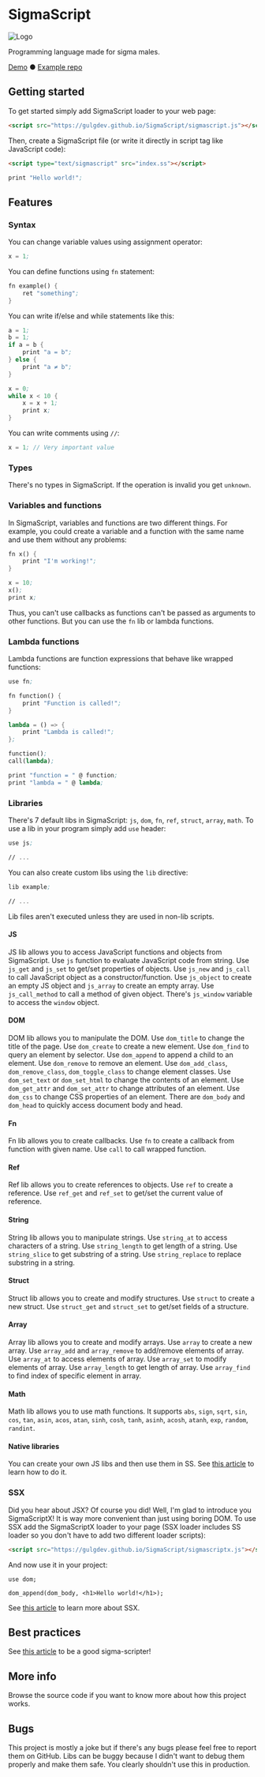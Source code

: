 # SigmaScript
![Logo](demo/logo.png)

Programming language made for sigma males.

[Demo](https://gulgdev.github.io/SigmaScript/demo) ● [Example repo](https://github.com/GulgDev/SigmaScriptExample)

## Getting started
To get started simply add SigmaScript loader to your web page:
```html
<script src="https://gulgdev.github.io/SigmaScript/sigmascript.js"></script>
```
Then, create a SigmaScript file (or write it directly in script tag like JavaScript code):
```html
<script type="text/sigmascript" src="index.ss"></script>
```
```ss
print "Hello world!";
```

## Features
### Syntax
You can change variable values using assignment operator:
```ss
x = 1;
```
You can define functions using `fn` statement:
```ss
fn example() {
    ret "something";
}
```
You can write if/else and while statements like this:
```ss
a = 1;
b = 1;
if a = b {
    print "a = b";
} else {
    print "a ≠ b";
}

x = 0;
while x < 10 {
    x = x + 1;
    print x;
}
```
You can write comments using `//`:
```ss
x = 1; // Very important value
```

### Types
There's no types in SigmaScript. If the operation is invalid you get `unknown`.

### Variables and functions
In SigmaScript, variables and functions are two different things. For example, you could create a variable and a function with the same name and use them without any problems:
```ss
fn x() {
    print "I'm working!";
}

x = 10;
x();
print x;
```
Thus, you can't use callbacks as functions can't be passed as arguments to other functions. But you can use the `fn` lib or lambda functions.

### Lambda functions
Lambda functions are function expressions that behave like wrapped functions:
```ss
use fn;

fn function() {
    print "Function is called!";
}

lambda = () => {
    print "Lambda is called!";
};

function();
call(lambda);

print "function = " @ function;
print "lambda = " @ lambda;
```

### Libraries
There's 7 default libs in SigmaScript: `js`, `dom`, `fn`, `ref`, `struct`, `array`, `math`. To use a lib in your program simply add `use` header:
```ss
use js;

// ...
```
You can also create custom libs using the `lib` directive:
```ss
lib example;

// ...
```
Lib files aren't executed unless they are used in non-lib scripts.

#### JS
JS lib allows you to access JavaScript functions and objects from SigmaScript. Use `js` function to evaluate JavaScript code from string. Use `js_get` and `js_set` to get/set properties of objects. Use `js_new` and `js_call` to call JavaScript object as a constructor/function. Use `js_object` to create an empty JS object and `js_array` to create an empty array. Use `js_call_method` to call a method of given object. There's `js_window` variable to access the `window` object.

#### DOM
DOM lib allows you to manipulate the DOM. Use `dom_title` to change the title of the page. Use `dom_create` to create a new element. Use `dom_find` to query an element by selector. Use `dom_append` to append a child to an element. Use `dom_remove` to remove an element. Use `dom_add_class`, `dom_remove_class`, `dom_toggle_class` to change element classes. Use `dom_set_text` or `dom_set_html` to change the contents of an element. Use `dom_get_attr` and `dom_set_attr` to change attributes of an element. Use `dom_css` to change CSS properties of an element. There are `dom_body` and `dom_head` to quickly access document body and head.

#### Fn
Fn lib allows you to create callbacks. Use `fn` to create a callback from function with given name. Use `call` to call wrapped function.

#### Ref
Ref lib allows you to create references to objects. Use `ref` to create a reference. Use `ref_get` and `ref_set` to get/set the current value of reference.

#### String
String lib allows you to manipulate strings. Use `string_at` to access characters of a string. Use `string_length` to get length of a string. Use `string_slice` to get substring of a string. Use `string_replace` to replace substring in a string.

#### Struct
Struct lib allows you to create and modify structures. Use `struct` to create a new struct. Use `struct_get` and `struct_set` to get/set fields of a structure.

#### Array
Array lib allows you to create and modify arrays. Use `array` to create a new array. Use `array_add` and `array_remove` to add/remove elements of array. Use `array_at` to access elements of array. Use `array_set` to modify elements of array. Use `array_length` to get length of array. Use `array_find` to find index of specific element in array.

#### Math
Math lib allows you to use math functions. It supports `abs`, `sign`, `sqrt`, `sin`, `cos`, `tan`, `asin`, `acos`, `atan`, `sinh`, `cosh`, `tanh`, `asinh`, `acosh`, `atanh`, `exp`, `random`, `randint`.

#### Native libraries
You can create your own JS libs and then use them in SS. See [this article](native-libs.md) to learn how to do it.

### SSX
Did you hear about JSX? Of course you did! Well, I'm glad to introduce you SigmaScriptX! It is way more convenient than just using boring DOM. To use SSX add the SigmaScriptX loader to your page (SSX loader includes SS loader so you don't have to add two different loader scripts):
```html
<script src="https://gulgdev.github.io/SigmaScript/sigmascriptx.js"></script>
```
And now use it in your project:
```ssx
use dom;

dom_append(dom_body, <h1>Hello world!</h1>);
```
See [this article](ssx.md) to learn more about SSX.

## Best practices
See [this article](best-practices.md) to be a good sigma-scripter!

## More info
Browse the source code if you want to know more about how this project works.

## Bugs
This project is mostly a joke but if there's any bugs please feel free to report them on GitHub. Libs can be buggy because I didn't want to debug them properly and make them safe. You clearly shouldn't use this in production.